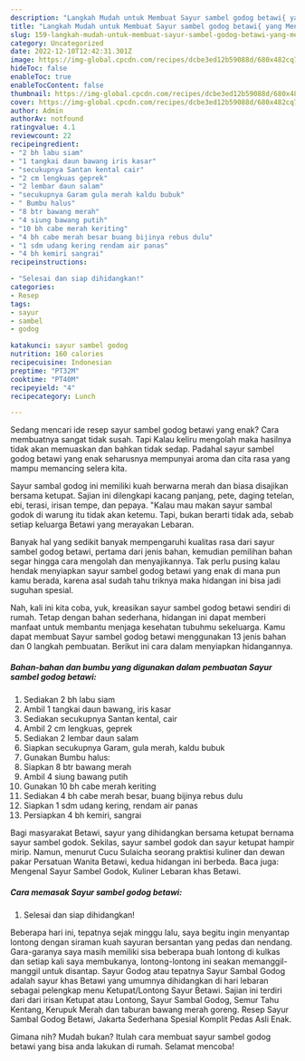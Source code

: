 ```yaml
---
description: "Langkah Mudah untuk Membuat Sayur sambel godog betawi{ yang Menggugah Selera,  Menu Buat lebaran"
title: "Langkah Mudah untuk Membuat Sayur sambel godog betawi{ yang Menggugah Selera,  Menu Buat lebaran"
slug: 159-langkah-mudah-untuk-membuat-sayur-sambel-godog-betawi-yang-menggugah-selera-menu-buat-lebaran
category: Uncategorized
date: 2022-12-10T12:42:31.301Z
image: https://img-global.cpcdn.com/recipes/dcbe3ed12b59088d/680x482cq70/sayur-sambel-godog-betawi-foto-resep-utama.jpg
hideToc: false
enableToc: true
enableTocContent: false
thumbnail: https://img-global.cpcdn.com/recipes/dcbe3ed12b59088d/680x482cq70/sayur-sambel-godog-betawi-foto-resep-utama.jpg
cover: https://img-global.cpcdn.com/recipes/dcbe3ed12b59088d/680x482cq70/sayur-sambel-godog-betawi-foto-resep-utama.jpg
author: Admin
authorAv: notfound
ratingvalue: 4.1
reviewcount: 22
recipeingredient:
- "2 bh labu siam"
- "1 tangkai daun bawang iris kasar"
- "secukupnya Santan kental cair"
- "2 cm lengkuas geprek"
- "2 lembar daun salam"
- "secukupnya Garam gula merah kaldu bubuk"
- " Bumbu halus"
- "8 btr bawang merah"
- "4 siung bawang putih"
- "10 bh cabe merah keriting"
- "4 bh cabe merah besar buang bijinya rebus dulu"
- "1 sdm udang kering rendam air panas"
- "4 bh kemiri sangrai"
recipeinstructions:

- "Selesai dan siap dihidangkan!"
categories:
- Resep
tags:
- sayur
- sambel
- godog

katakunci: sayur sambel godog 
nutrition: 160 calories
recipecuisine: Indonesian
preptime: "PT32M"
cooktime: "PT40M"
recipeyield: "4"
recipecategory: Lunch

---
```



Sedang mencari ide resep sayur sambel godog betawi yang enak? Cara membuatnya sangat tidak susah. Tapi Kalau keliru mengolah maka hasilnya tidak akan memuaskan dan bahkan tidak sedap. Padahal sayur sambel godog betawi yang enak seharusnya mempunyai aroma dan cita rasa yang mampu memancing selera kita.


Sayur sambal godog ini memiliki kuah berwarna merah dan biasa disajikan bersama ketupat. Sajian ini dilengkapi kacang panjang, pete, daging tetelan, ebi, terasi, irisan tempe, dan pepaya. &#34;Kalau mau makan sayur sambal godok di warung itu tidak akan ketemu. Tapi, bukan berarti tidak ada, sebab setiap keluarga Betawi yang merayakan Lebaran.

Banyak hal yang sedikit banyak mempengaruhi kualitas rasa dari sayur sambel godog betawi, pertama dari jenis bahan, kemudian pemilihan bahan segar hingga cara mengolah dan menyajikannya. Tak perlu pusing kalau hendak menyiapkan sayur sambel godog betawi yang enak di mana pun kamu berada, karena asal sudah tahu triknya maka hidangan ini bisa jadi suguhan spesial.


Nah, kali ini kita coba, yuk, kreasikan sayur sambel godog betawi sendiri di rumah. Tetap dengan bahan sederhana, hidangan ini dapat memberi manfaat untuk membantu menjaga kesehatan tubuhmu sekeluarga. Kamu dapat membuat Sayur sambel godog betawi menggunakan 13 jenis bahan dan 0 langkah pembuatan. Berikut ini cara dalam menyiapkan hidangannya.

<!--inarticleads1-->

##### Bahan-bahan dan bumbu yang digunakan dalam pembuatan Sayur sambel godog betawi:

1. Sediakan 2 bh labu siam
1. Ambil 1 tangkai daun bawang, iris kasar
1. Sediakan secukupnya Santan kental, cair
1. Ambil 2 cm lengkuas, geprek
1. Sediakan 2 lembar daun salam
1. Siapkan secukupnya Garam, gula merah, kaldu bubuk
1. Gunakan  Bumbu halus:
1. Siapkan 8 btr bawang merah
1. Ambil 4 siung bawang putih
1. Gunakan 10 bh cabe merah keriting
1. Sediakan 4 bh cabe merah besar, buang bijinya rebus dulu
1. Siapkan 1 sdm udang kering, rendam air panas
1. Persiapkan 4 bh kemiri, sangrai


Bagi masyarakat Betawi, sayur yang dihidangkan bersama ketupat bernama sayur sambel godok. Sekilas, sayur sambel godok dan sayur ketupat hampir mirip. Namun, menurut Cucu Sulaicha seorang praktisi kuliner dan dewan pakar Persatuan Wanita Betawi, kedua hidangan ini berbeda. Baca juga: Mengenal Sayur Sambel Godok, Kuliner Lebaran khas Betawi. 

<!--inarticleads2-->

##### Cara memasak Sayur sambel godog betawi:


1. Selesai dan siap dihidangkan!

Beberapa hari ini, tepatnya sejak minggu lalu, saya begitu ingin menyantap lontong dengan siraman kuah sayuran bersantan yang pedas dan nendang. Gara-garanya saya masih memiliki sisa beberapa buah lontong di kulkas dan setiap kali saya membukanya, lontong-lontong ini seakan memanggil-manggil untuk disantap. Sayur Godog atau tepatnya Sayur Sambal Godog adalah sayur khas Betawi yang umumnya dihidangkan di hari lebaran sebagai pelengkap menu Ketupat/Lontong Sayur Betawi. Sajian ini terdiri dari dari irisan Ketupat atau Lontong, Sayur Sambal Godog, Semur Tahu Kentang, Kerupuk Merah dan taburan bawang merah goreng. Resep Sayur Sambal Godog Betawi, Jakarta Sederhana Spesial Komplit Pedas Asli Enak. 

Gimana nih? Mudah bukan? Itulah cara membuat sayur sambel godog betawi yang bisa anda lakukan di rumah. Selamat mencoba!
